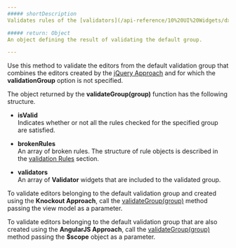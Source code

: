 ```yaml
---
##### shortDescription
Validates rules of the [validators](/api-reference/10%20UI%20Widgets/dxValidator '/Documentation/ApiReference/UI_Widgets/dxValidator/') that belong to the default validation group.

##### return: Object
An object defining the result of validating the default group.

---
```

Use this method to validate the editors from the default validation group that combines the editors created by the [jQuery Approach](/concepts/00%20Getting%20Started/10%20Widget%20Basics%20-%20jQuery/01%20Create%20and%20Configure%20a%20Widget.md '/Documentation/Guide/Getting_Started/Widget_Basics_-_jQuery/Create_and_Configure_a_Widget/') and for which the **validationGroup** option is not specified.

The object returned by the **validateGroup(group)** function has the following structure.

- **isValid**  
 Indicates whether or not all the rules checked for the specified group are satisfied.

- **brokenRules**  
 An array of broken rules. The structure of rule objects is described in the [validation Rules](/api-reference/10%20UI%20Widgets/dxValidator/8%20Validation%20Rules '/Documentation/ApiReference/UI_Widgets/dxValidator/Validation_Rules/') section.

- **validators**  
 An array of **Validator** widgets that are included to the validated group.

To validate editors belonging to the default validation group and created using the **Knockout Approach**, call the [validateGroup(group)](/api-reference/50%20Common/utils/validationEngine/3%20Methods/validateGroup(group).md '/Documentation/ApiReference/Common/utils/validationEngine/Methods/#validateGroupgroup') method passing the view model as a parameter.

To validate editors belonging to the default validation group that are also created using the **AngularJS Approach**, call the [validateGroup(group)](/api-reference/50%20Common/utils/validationEngine/3%20Methods/validateGroup(group).md '/Documentation/ApiReference/Common/utils/validationEngine/Methods/#validateGroupgroup') method passing the **$scope** object as a parameter.